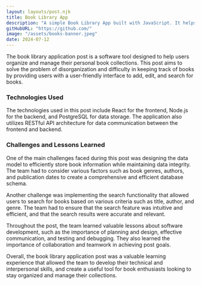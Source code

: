 ```yaml
---
layout: layouts/post.njk
title: Book Library App
description: "A simple Book Library App built with JavaScript. It helps readers have a good list of books they are eiter currently reading or have finished reading."
gitHubURL: "https://github.com/"
image: "/assets/books-banner.jpeg"
date: 2024-07-12
---
```


The book library application post is a software tool designed to help users organize and manage their personal book collections. This post aims to solve the problem of disorganization and difficulty in keeping track of books by providing users with a user-friendly interface to add, edit, and search for books.

### Technologies Used
The technologies used in this post include React for the frontend, Node.js for the backend, and PostgreSQL for data storage. The application also utilizes RESTful API architecture for data communication between the frontend and backend.

### Challenges and Lessons Learned
One of the main challenges faced during this post was designing the data model to efficiently store book information while maintaining data integrity. The team had to consider various factors such as book genres, authors, and publication dates to create a comprehensive and efficient database schema.

Another challenge was implementing the search functionality that allowed users to search for books based on various criteria such as title, author, and genre. The team had to ensure that the search feature was intuitive and efficient, and that the search results were accurate and relevant.

Throughout the post, the team learned valuable lessons about software development, such as the importance of planning and design, effective communication, and testing and debugging. They also learned the importance of collaboration and teamwork in achieving post goals.

Overall, the book library application post was a valuable learning experience that allowed the team to develop their technical and interpersonal skills, and create a useful tool for book enthusiasts looking to stay organized and manage their collections.